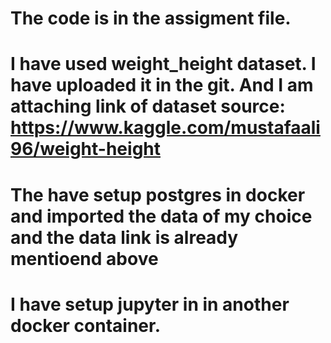 # The code is in the assigment file. 
# I have used weight_height dataset. I have uploaded it in the git. And I am attaching link of dataset source: https://www.kaggle.com/mustafaali96/weight-height

# The have setup postgres in docker and imported the data of my choice and the data link is already mentioend above
# I have setup jupyter in in another docker container.
